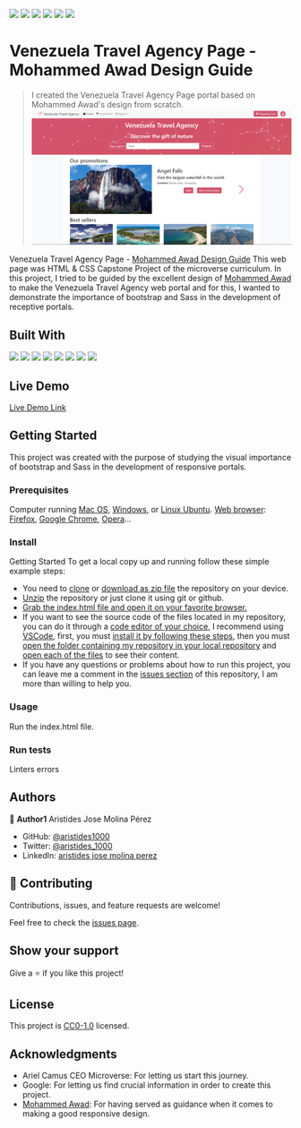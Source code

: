 ![](https://img.shields.io/badge/Microverse-blueviolet)
![](https://img.shields.io/badge/Responsive-Design-orange)
![](https://img.shields.io/badge/-HTML5-rgb(221%2C%2075%2C%2037))
![](https://img.shields.io/badge/-CSS3-rgb(31%2C%2095%2C%20170))
![](https://img.shields.io/badge/-Bootstrap5-rgb(140%2C%2018%2C%20245))
![](https://img.shields.io/badge/-Sass-rgb(199%2C%20100%2C%20148))

# Venezuela Travel Agency Page - Mohammed Awad Design Guide

> I created the Venezuela Travel Agency Page portal based on Mohammed Awad's design from scratch.
![screenshot](./app_screenshot.png)

Venezuela Travel Agency Page - [Mohammed Awad Design Guide](https://www.behance.net/gallery/24796463/ZATTIX)
This web page was HTML & CSS Capstone Project of the microverse curriculum.
In this project, I tried to be guided by the excellent design of [Mohammed Awad](https://www.behance.net/M_Awad) to make the Venezuela Travel Agency web portal and for this, I wanted to demonstrate the importance of bootstrap and Sass in the development of receptive portals.

## Built With

![](https://img.shields.io/badge/-Bootstrap-rgb(140%2C%2018%2C%20245))
![](https://img.shields.io/badge/-Sass-rgb(199%2C%20100%2C%20148))
![](https://img.shields.io/badge/-HTML5-rgb(221%2C%2075%2C%2037))
![](https://img.shields.io/badge/-CSS3-rgb(31%2C%2095%2C%20170))
![](https://img.shields.io/badge/-Git-rgb(232%2C78%2C49))
![](https://img.shields.io/badge/-Webhint-rgb(69%2C%200%2C%20158))
![](https://img.shields.io/badge/-Stylelint-black)
![](https://img.shields.io/badge/-VSCode-rgb(3%2C%20139%2C%20207))

## Live Demo

[Live Demo Link](https://aristides1000.github.io/html_css_capstone_online_shop_travel_agency/)

## Getting Started

This project was created with the purpose of studying the visual importance of bootstrap and Sass in the development of responsive portals.

### Prerequisites

Computer running [Mac OS](https://www.apple.com/macos/big-sur/), [Windows](https://www.microsoft.com/en-us/software-download/windows10), or [Linux Ubuntu](https://ubuntu.com/download). [Web browser](https://en.wikipedia.org/wiki/Web_browser): [Firefox](https://www.mozilla.org/en-US/firefox/new/), [Google Chrome](https://www.google.com/intl/en/chrome/), [Opera](https://www.opera.com/x-en-b)...

### Install

Getting Started
To get a local copy up and running follow these simple example steps:

- You need to [clone](https://docs.github.com/en/github/creating-cloning-and-archiving-repositories/cloning-a-repository) or [download as zip file](https://www.itprotoday.com/mobile-management-and-security/how-do-i-download-files-github) the repository on your device.
- [Unzip](http://www.e7z.org/open-zip.htm) the repository or just clone it using git or github.
- [Grab the index.html file and open it on your favorite browser.](https://helpdeskgeek.com/how-to/open-an-html-file-in-google-chrome/)
- If you want to see the source code of the files located in my repository, you can do it through a [code editor of your choice](https://www.elegantthemes.com/blog/resources/best-code-editors), I recommend using [VSCode](https://code.visualstudio.com/), first, you must [install it by following these steps](https://code.visualstudio.com/docs), then you must [open the folder containing my repository in your local repository](https://thisdavej.com/right-click-on-windows-folder-and-open-with-visual-studio-code/#:~:text=You%20can%20now%20navigate%20to,with%20VS%20Code%E2%80%9D%20as%20well.) and [open each of the files](https://code.visualstudio.com/docs/editor/editingevolved) to see their content.
- If you have any questions or problems about how to run this project, you can leave me a comment in the [issues section](https://github.com/aristides1000/using-bootstrap/issues) of this repository, I am more than willing to help you.

### Usage
Run the index.html file.

### Run tests
Linters errors

## Authors

👤 **Author1**
Aristides Jose Molina Pérez

- GitHub: [@aristides1000](https://github.com/aristides1000)
- Twitter: [@aristides_1000](https://twitter.com/@aristides_1000)
- LinkedIn: [aristides jose molina perez](https://www.linkedin.com/in/aristides-jose-molina-perez-09b0579a)

## 🤝 Contributing

Contributions, issues, and feature requests are welcome!

Feel free to check the [issues page](https://github.com/aristides1000/html_css_capstone_online_shop_travel_agency/issues).

## Show your support

Give a ⭐️ if you like this project!

## License

This project is [CC0-1.0](LICENSE) licensed.

## Acknowledgments

- Ariel Camus CEO Microverse: For letting us start this journey.
- Google: For letting us find crucial information in order to create this project.
- [Mohammed Awad](https://www.behance.net/M_Awad): For having served as guidance when it comes to making a good responsive design.
